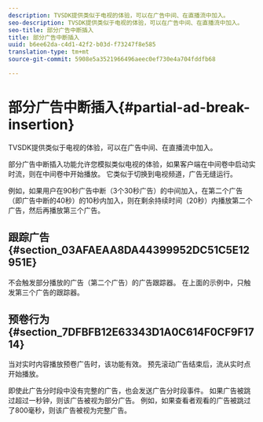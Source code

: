 ```yaml
---
description: TVSDK提供类似于电视的体验，可以在广告中间、在直播流中加入。
seo-description: TVSDK提供类似于电视的体验，可以在广告中间、在直播流中加入。
seo-title: 部分广告中断插入
title: 部分广告中断插入
uuid: b6ee62da-c4d1-42f2-b03d-f73247f8e585
translation-type: tm+mt
source-git-commit: 5908e5a3521966496aeec0ef730e4a704fddfb68

---
```



# 部分广告中断插入{#partial-ad-break-insertion}

TVSDK提供类似于电视的体验，可以在广告中间、在直播流中加入。

部分广告中断插入功能允许您模拟类似电视的体验，如果客户端在中间卷中启动实时流，则在中间卷中开始播放。 它类似于切换到电视频道，广告无缝运行。

例如，如果用户在90秒广告中断（3个30秒广告）的中间加入，在第二个广告（即广告中断的40秒）的10秒内加入，则在剩余持续时间（20秒）内播放第二个广告，然后再播放第三个广告。

## 跟踪广告 {#section_03AFAEAA8DA44399952DC51C5E12951E}

不会触发部分播放的广告（第二个广告）的广告跟踪器。 在上面的示例中，只触发第三个广告的跟踪器。

## 预卷行为 {#section_7DFBFB12E63343D1A0C614F0CF9F1714}

当对实时内容播放预卷广告时，该功能有效。 预先滚动广告结束后，流从实时点开始播放。

即使此广告分时段中没有完整的广告，也会发送广告分时段事件。 如果广告被跳过超过一秒钟，则该广告被视为部分广告。 例如，如果查看者观看的广告被跳过了800毫秒，则该广告被视为完整广告。
